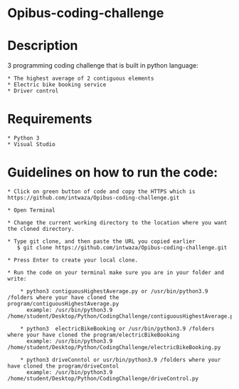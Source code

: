 # Opibus-coding-challenge

# Description

3 programming coding challenge that is built in python language:

    * The highest average of 2 contiguous elements
    * Electric bike booking service
    * Driver control

# Requirements

    * Python 3
    * Visual Studio

# Guidelines on how to run the code:

    * Click on green button of code and copy the HTTPS which is https://github.com/intwaza/Opibus-coding-challenge.git

    * Open Terminal

    * Change the current working directory to the location where you want the cloned directory.

    * Type git clone, and then paste the URL you copied earlier 
       $ git clone https://github.com/intwaza/Opibus-coding-challenge.git

    * Press Enter to create your local clone.

    * Run the code on your terminal make sure you are in your folder and write:

        * python3 contiguousHighestAverage.py or /usr/bin/python3.9 /folders where your have cloned the program/contiguousHighestAverage.py 
          example: /usr/bin/python3.9 /home/student/Desktop/Python/CodingChallenge/contiguousHighestAverage.py

        * python3  electricBikeBooking or /usr/bin/python3.9 /folders where your have cloned the program/electricBikeBooking 
          example: /usr/bin/python3.9 /home/student/Desktop/Python/CodingChallenge/electricBikeBooking.py
        
        * python3 driveConntol or usr/bin/python3.9 /folders where your have cloned the program/driveContol
          example: /usr/bin/python3.9 /home/student/Desktop/Python/CodingChallenge/driveControl.py
        
